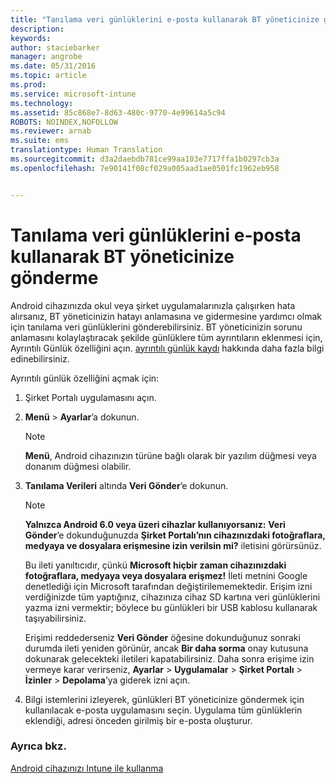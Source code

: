 ```yaml
---
title: "Tanılama veri günlüklerini e-posta kullanarak BT yöneticinize gönderme | Microsoft Intune"
description: 
keywords: 
author: staciebarker
manager: angrobe
ms.date: 05/31/2016
ms.topic: article
ms.prod: 
ms.service: microsoft-intune
ms.technology: 
ms.assetid: 85c868e7-8d63-480c-9770-4e99614a5c94
ROBOTS: NOINDEX,NOFOLLOW
ms.reviewer: arnab
ms.suite: ems
translationtype: Human Translation
ms.sourcegitcommit: d3a2daebdb781ce99aa103e7717ffa1b0297cb3a
ms.openlocfilehash: 7e90141f08cf029a005aad1ae0501fc1962eb958


---
```



# Tanılama veri günlüklerini e-posta kullanarak BT yöneticinize gönderme

Android cihazınızda okul veya şirket uygulamalarınızla çalışırken hata alırsanız, BT yöneticinizin hatayı anlamasına ve gidermesine yardımcı olmak için tanılama veri günlüklerini gönderebilirsiniz. BT yöneticinizin sorunu anlamasını kolaylaştıracak şekilde günlüklere tüm ayrıntıların eklenmesi için, Ayrıntılı Günlük özelliğini açın. [ayrıntılı günlük kaydı](use-verbose-logging-to-help-your-it-administrator-fix-device-issues-android.md) hakkında daha fazla bilgi edinebilirsiniz.

Ayrıntılı günlük özelliğini açmak için:

1.  Şirket Portalı uygulamasını açın.

2.  **Menü** &gt;  **Ayarlar**’a dokunun.

    > [!NOTE]
    > **Menü**, Android cihazınızın türüne bağlı olarak bir yazılım düğmesi veya donanım düğmesi olabilir.

3.  **Tanılama Verileri** altında **Veri Gönder**’e dokunun.

    > [!NOTE]
    > **Yalnızca Android 6.0 veya üzeri cihazlar kullanıyorsanız:** **Veri Gönder**’e dokunduğunuzda **Şirket Portalı’nın cihazınızdaki fotoğraflara, medyaya ve dosyalara erişmesine izin verilsin mi?** iletisini görürsünüz.

    Bu ileti yanıltıcıdır, çünkü **Microsoft hiçbir zaman cihazınızdaki fotoğraflara, medyaya veya dosyalara erişmez!** İleti metnini Google denetlediği için Microsoft tarafından değiştirilememektedir.  Erişim izni verdiğinizde tüm yaptığınız, cihazınıza cihaz SD kartına veri günlüklerini yazma izni vermektir; böylece bu günlükleri bir USB kablosu kullanarak taşıyabilirsiniz.

    Erişimi reddederseniz **Veri Gönder** öğesine dokunduğunuz sonraki durumda ileti yeniden görünür, ancak **Bir daha sorma** onay kutusuna dokunarak gelecekteki iletileri kapatabilirsiniz.  Daha sonra erişime izin vermeye karar verirseniz, **Ayarlar** &gt; **Uygulamalar** &gt; **Şirket Portalı** &gt; **İzinler** &gt; **Depolama**’ya giderek izni açın.

4.  Bilgi istemlerini izleyerek, günlükleri BT yöneticinize göndermek için kullanılacak e-posta uygulamasını seçin. Uygulama tüm günlüklerin eklendiği, adresi önceden girilmiş bir e-posta oluşturur.


### Ayrıca bkz.
[Android cihazınızı Intune ile kullanma](using-your-android-device-with-intune.md)



<!--HONumber=Aug16_HO4-->



